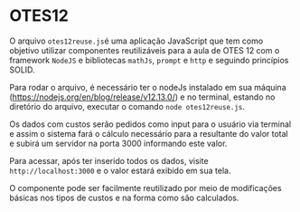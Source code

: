 # OTES12

O arquivo `otes12reuse.js`é uma aplicação JavaScript que tem como objetivo utilizar componentes reutilizáveis para a aula de OTES 12 com o framework `NodeJS` e bibliotecas `mathJs`, `prompt` e `http` e seguindo princípios SOLID.

Para rodar o arquivo, é necessário ter o nodeJs instalado em sua máquina (https://nodejs.org/en/blog/release/v12.13.0/) e no terminal, estando no diretório do arquivo, executar o comando `node otes12reuse.js`.

Os dados com custos serão pedidos como input para o usuário via terminal e assim o sistema fará o cálculo necessário para a resultante do valor total e subirá um servidor na porta 3000 informando este valor. 

Para acessar, após ter inserido todos os dados, visite `http://localhost:3000` e o valor estará exibido em sua tela. 

O componente pode ser facilmente reutilizado por meio de modificações básicas nos tipos de custos e na forma como são calculados.
